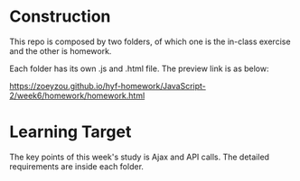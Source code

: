 # Construction
This repo is composed by two folders, of which one is the in-class exercise and the other is homework.

Each folder has its own .js and .html file. The preview link is as below:

https://zoeyzou.github.io/hyf-homework/JavaScript-2/week6/homework/homework.html

# Learning Target
The key points of this week's study is Ajax and API calls. The detailed requirements are inside each folder.